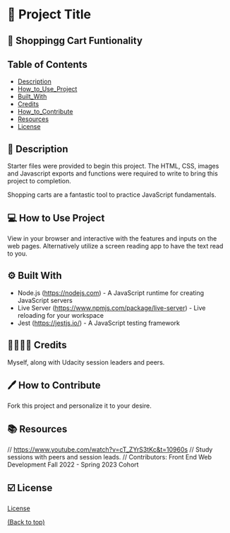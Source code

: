 # :file_folder: Project Title
## :shopping_cart: Shoppingg Cart Funtionality

## Table of Contents

* [Description](#memo-description)
* [How_to_Use_Project](#computer-how-to-use-project)
* [Built_With](#gear-built-with)
* [Credits](#family_man_woman_girl_boy-credits)
* [How_to_Contribute](#pen-how-to-contribute)
* [Resources](#books-resources)
* [License](#ballot_box_with_check-license)

## :memo: Description
Starter files were provided to begin this project.  The HTML, CSS, images and Javascript exports and functions were required to write to bring this project to completion.

Shopping carts are a fantastic tool to practice JavaScript fundamentals.

## :computer: How to Use Project

View in your browser and interactive with the features and inputs on the web pages.  Alternatively utilize a screen reading app to have the text read to you.

## :gear: Built With

- Node.js (https://nodejs.com) - A JavaScript runtime for creating JavaScript servers
- Live Server (https://www.npmjs.com/package/live-server) - Live reloading for your workspace
- Jest (https://jestjs.io/) - A JavaScript testing framework

## :family_man_woman_girl_boy: Credits

Myself, along with Udacity session leaders and peers.

## :pen: How to Contribute

Fork this project and personalize it to your desire.


## :books: Resources
// https://www.youtube.com/watch?v=cT_ZYrS3tKc&t=10960s
// Study sessions with peers and session leads.
// Contributors: Front End Web Development Fall 2022 - Spring 2023 Cohort

## :ballot_box_with_check: License

[License](LICENSE.txt)

[(Back to top)](#table-of-contents)